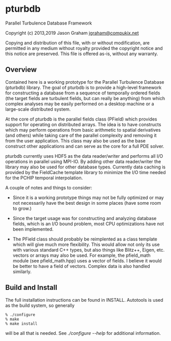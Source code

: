 # pturbdb

Parallel Turbulence Database Framework

Copyright (c) 2013,2019 Jason Graham <jgraham@compukix.net>

Copying and distribution of this file, with or without modification,
are permitted in any medium without royalty provided the copyright
notice and this notice are preserved.  This file is offered as-is,
without any warranty.

## Overview

Contained here is a working prototype for the Parallel Turbulence Database
(pturbdb) library. The goal of pturbdb is to provide a high-level framework for
constructing a database from a sequence of temporally ordered fields (the target
fields are turbulent fields, but can really be anything) from which complex
analyses may be easily performed on a desktop machine or a large-scale
distributed system.

At the core of pturbdb is the parallel fields class (PField) which provides
support for operating on distributed arrays. The idea is to have constructs
which may perform operations from basic arithmetic to spatial derivatives (and
others) while taking care of the parallel complexity and removing it from the
user application. This class may also be used as the base construct other
applications and can serve as the core for a full PDE solver.

pturbdb currently uses HDF5 as the data reader/writer and performs all I/O
operations in parallel using MPI-IO. By adding other data reader/writer the
library may also be used for other database types. Currently data caching is
provided by the FieldCache template library to minimize the I/O time needed for
the PCHIP temporal interpolation.

A couple of notes and things to consider:

 - Since it is a working prototype things may not be fully optimized
   or may not necessarily have the best design in some places (have
   some room to grow.)

 - Since the target usage was for constructing and analyzing database
   fields, which is an I/O bound problem, most CPU optimizations have
   not been implemented.

 - The PField class should probably be reimplented as a class template
   which will give much more flexibility. This would allow not only
   its use with various standard C++ types, but also things like
   Blitz++, Eigen, etc. vectors or arrays may also be used. For
   example, the pfield_math module (see pfield_math.hpp) uses a vector
   of fields. I believe it would be better to have a field of
   vectors. Complex data is also handled similarly.

## Build and Install

The full installation instructions can be found in INSTALL. Autotools
is used as the build system, so generally

    % ./configure
    % make
    % make install

will be all that is needed. See *./configure --help* for additional
information.
